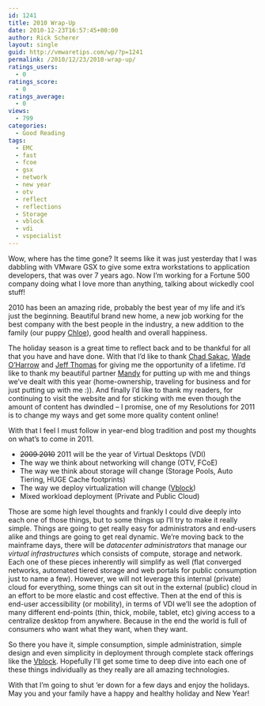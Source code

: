 ```yaml
---
id: 1241
title: 2010 Wrap-Up
date: 2010-12-23T16:57:45+00:00
author: Rick Scherer
layout: single
guid: http://vmwaretips.com/wp/?p=1241
permalink: /2010/12/23/2010-wrap-up/
ratings_users:
  - 0
ratings_score:
  - 0
ratings_average:
  - 0
views:
  - 799
categories:
  - Good Reading
tags:
  - EMC
  - fast
  - fcoe
  - gsx
  - network
  - new year
  - otv
  - reflect
  - reflections
  - Storage
  - vblock
  - vdi
  - vspecialist
---
```

Wow, where has the time gone? It seems like it was just yesterday that I was dabbling with VMware GSX to give some extra workstations to application developers, that was over 7 years ago. Now I&#8217;m working for a Fortune 500 company doing what I love more than anything, talking about wickedly cool stuff!

2010 has been an amazing ride, probably the best year of my life and it&#8217;s just the beginning. Beautiful brand new home, a new job working for the best company with the best people in the industry, a new addition to the family (our puppy <a href="http://twitpic.com/3a520b" target="_blank">Chloe</a>), good health and overall happiness.

The holiday season is a great time to reflect back and to be thankful for all that you have and have done. With that I&#8217;d like to thank <a href="http://virtualgeek.typepad.com" target="_blank">Chad Sakac</a>, <a href="http://twitter.com/wadeoharrow" target="_blank">Wade O&#8217;Harrow</a> and <a href="http://twitter.com/vcemonster" target="_blank">Jeff Thomas</a> for giving me the opportunity of a lifetime. I&#8217;d like to thank my beautiful partner <a href="http://www.facebook.com/profile.php?id=1692417913" target="_blank">Mandy</a> for putting up with me and things we&#8217;ve dealt with this year (home-ownership, traveling for business and for just putting up with me :)). And finally I&#8217;d like to thank my readers, for continuing to visit the website and for sticking with me even though the amount of content has dwindled &#8211; I promise, one of my Resolutions for 2011 is to change my ways and get some more quality content online!

With that I feel I must follow in year-end blog tradition and post my thoughts on what&#8217;s to come in 2011.

  * <span style="text-decoration: line-through;">2009 2010</span> 2011 will be the year of Virtual Desktops (VDI)
  * The way we think about networking will change (OTV, FCoE)
  * The way we think about storage will change (Storage Pools, Auto Tiering, HUGE Cache footprints)
  * The way we deploy virtualization will change (<a href="http://www.vce.com" target="_blank">Vblock</a>)
  * Mixed workload deployment (Private and Public Cloud)

Those are some high level thoughts and frankly I could dive deeply into each one of those things, but to some things up I&#8217;ll try to make it really simple. Things are going to get really easy for administrators and end-users alike and things are going to get real dynamic. We&#8217;re moving back to the mainframe days, there will be _datacenter administrators_ that manage our _virtual infrastructures_ which consists of compute, storage and network. Each one of these pieces inherently will simplify as well (flat converged networks, automated tiered storage and web portals for public consumption just to name a few). However, we will not leverage this internal (private) cloud for everything, some things can sit out in the external (public) cloud in an effort to be more elastic and cost effective. Then at the end of this is end-user accessibility (or mobility), in terms of VDI we&#8217;ll see the adoption of many different end-points (thin, thick, mobile, tablet, etc) giving access to a centralize desktop from anywhere. Because in the end the world is full of consumers who want what they want, when they want.

So there you have it, simple consumption, simple administration, simple design and even simplicity in deployment through complete stack offerings like the <a href="http://www.vce.com" target="_blank">Vblock</a>. Hopefully I&#8217;ll get some time to deep dive into each one of these things individually as they really are all amazing technologies.

With that I&#8217;m going to shut &#8216;er down for a few days and enjoy the holidays. May you and your family have a happy and healthy holiday and New Year!